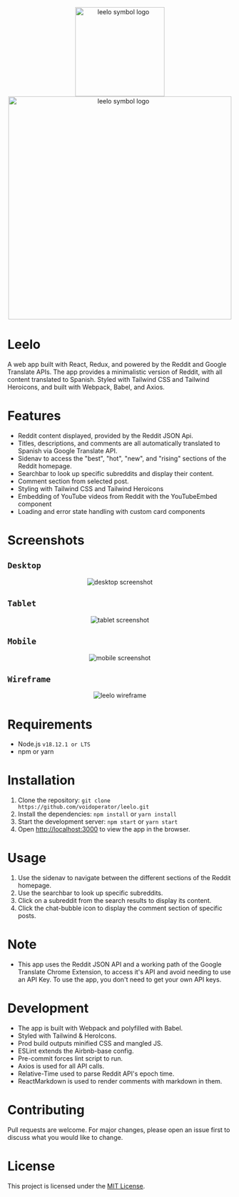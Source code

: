 <p align="center" style="fill:red;">
  <img src="./readme_assets/leeloSymbolLogo.svg" alt="leelo symbol logo" title="Leelo" style="width:200px;"/><br>
  <img src="./readme_assets/leeloLogoLetter.svg" alt="leelo symbol logo" title="Leelo" style="width:500px;"><br>
</p>

# Leelo

A web app built with React, Redux, and powered by the Reddit and Google Translate APIs. The app provides a minimalistic version of Reddit, with all content translated to Spanish. Styled with Tailwind CSS and Tailwind Heroicons, and built with Webpack, Babel, and Axios.

# Features

- Reddit content displayed, provided by the Reddit JSON Api.
- Titles, descriptions, and comments are all automatically translated to Spanish via Google Translate API.
- Sidenav to access the "best", "hot", "new", and "rising" sections of the Reddit homepage.
- Searchbar to look up specific subreddits and display their content.
- Comment section from selected post.
- Styling with Tailwind CSS and Tailwind Heroicons
- Embedding of YouTube videos from Reddit with the YouTubeEmbed component
- Loading and error state handling with custom card components

# Screenshots

## `Desktop`

<p align="center" style="fill:red;">
  <img src="./readme_assets/leeloDesktop.jpg" alt="desktop screenshot" title="Leelo Desktop Screenshot" style="max-width:1000px;"/>
</p>

## `Tablet`

<p align="center" style="fill:red;">
  <img src="./readme_assets/leeloTablet.jpg" alt="tablet screenshot" title="Leelo Tablet Screenshot" style="max-width:700px;"/>
</p>

## `Mobile`

<p align="center" style="fill:red;">
  <img src="./readme_assets/leeloMobile.jpg" alt="mobile screenshot" title="Leelo Mobile Screenshot" style="max-width:500px;"/>
</p>

## `Wireframe`

<p align="center" style="fill:red;">
  <img src="./readme_assets/leeloWireframe.jpg" alt="leelo wireframe" title="Leelo Wireframe" style="max-width:1000px;"/>
</p>

# Requirements

- Node.js `v18.12.1 or LTS`
- npm or yarn

# Installation

1. Clone the repository: `git clone https://github.com/voidoperator/leelo.git`
2. Install the dependencies: `npm install` or `yarn install`
3. Start the development server: `npm start` or `yarn start`
4. Open [http://localhost:3000](http://localhost:3000) to view the app in the browser.

# Usage

1. Use the sidenav to navigate between the different sections of the Reddit homepage.
2. Use the searchbar to look up specific subreddits.
3. Click on a subreddit from the search results to display its content.
4. Click the chat-bubble icon to display the comment section of specific posts.

# Note

- This app uses the Reddit JSON API and a working path of the Google Translate Chrome Extension, to access it's API and avoid needing to use an API Key. To use the app, you don't need to get your own API keys.

# Development

- The app is built with Webpack and polyfilled with Babel.
- Styled with Tailwind & HeroIcons.
- Prod build outputs minified CSS and mangled JS.
- ESLint extends the Airbnb-base config.
- Pre-commit forces lint script to run.
- Axios is used for all API calls.
- Relative-Time used to parse Reddit API's epoch time.
- ReactMarkdown is used to render comments with markdown in them.

# Contributing

Pull requests are welcome. For major changes, please open an issue first to discuss what you would like to change.

# License

This project is licensed under the [MIT License](https://choosealicense.com/licenses/mit/).
